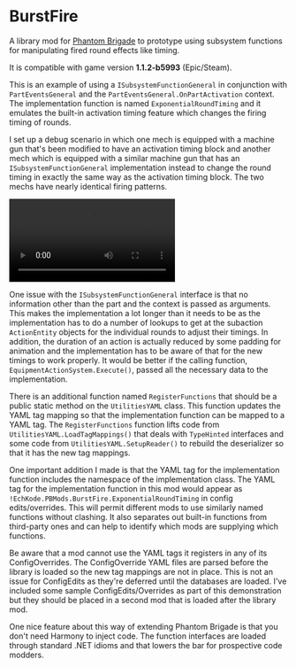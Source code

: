# BurstFire

A library mod for [Phantom Brigade](https://braceyourselfgames.com/phantom-brigade/) to prototype using subsystem functions for manipulating fired round effects like timing.

It is compatible with game version **1.1.2-b5993** (Epic/Steam).

This is an example of using a `ISubsystemFunctionGeneral` in conjunction with `PartEventsGeneral` and the `PartEventsGeneral.OnPartActivation` context. The implementation function is named `ExponentialRoundTiming` and it emulates the built-in activation timing feature which changes the firing timing of rounds.

I set up a debug scenario in which one mech is equipped with a machine gun that's been modified to have an activation timing block and another mech which is equipped with a similar machine gun that has an `ISubsystemFunctionGeneral` implementation instead to change the round timing in exactly the same way as the activation timing block. The two mechs have nearly identical firing patterns.

<video controls src="">
  <p>comparing prototype function implementation to built-in activation timing</p>
</video>

One issue with the `ISubsystemFunctionGeneral` interface is that no information other than the part and the context is passed as arguments. This makes the implementation a lot longer than it needs to be as the implementation has to do a number of lookups to get at the subaction `ActionEntity` objects for the individual rounds to adjust their timings. In addition, the duration of an action is actually reduced by some padding for animation and the implementation has to be aware of that for the new timings to work properly. It would be better if the calling function, `EquipmentActionSystem.Execute()`, passed all the necessary data to the implementation.

There is an additional function named `RegisterFunctions` that should be a public static method on the `UtilitiesYAML` class. This function updates the YAML tag mapping so that the implementation function can be mapped to a YAML tag. The `RegisterFunctions` function lifts code from `UtilitiesYAML.LoadTagMappings()` that deals with `TypeHinted` interfaces and some code from `UtilitiesYAML.SetupReader()` to rebuild the deserializer so that it has the new tag mappings.

One important addition I made is that the YAML tag for the implementation function includes the namespace of the implementation class. The YAML tag for the implementation function in this mod would appear as `!EchKode.PBMods.BurstFire.ExponentialRoundTiming` in config edits/overrides. This will permit different mods to use similarly named functions without clashing. It also separates out built-in functions from third-party ones and can help to identify which mods are supplying which functions.

Be aware that a mod cannot use the YAML tags it registers in any of its ConfigOverrides. The ConfigOverride YAML files are parsed before the library is loaded so the new tag mappings are not in place. This is not an issue for ConfigEdits as they're deferred until the databases are loaded. I've included some sample ConfigEdits/Overrides as part of this demonstration but they should be placed in a second mod that is loaded after the library mod.

One nice feature about this way of extending Phantom Brigade is that you don't need Harmony to inject code. The function interfaces are loaded through standard .NET idioms and that lowers the bar for prospective code modders.
